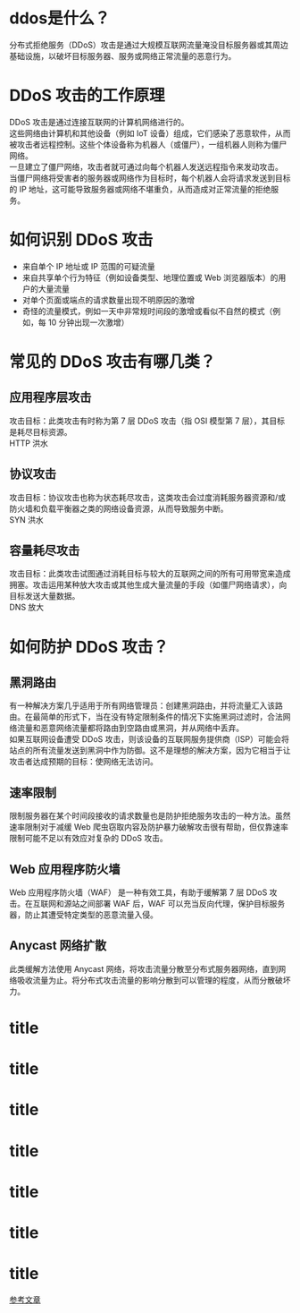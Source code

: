 # ddos是什么？
分布式拒绝服务（DDoS）攻击是通过大规模互联网流量淹没目标服务器或其周边基础设施，以破坏目标服务器、服务或网络正常流量的恶意行为。  

# DDoS 攻击的工作原理
DDoS 攻击是通过连接互联网的计算机网络进行的。  
这些网络由计算机和其他设备（例如 IoT 设备）组成，它们感染了恶意软件，从而被攻击者远程控制。这些个体设备称为机器人（或僵尸），一组机器人则称为僵尸网络。  
一旦建立了僵尸网络，攻击者就可通过向每个机器人发送远程指令来发动攻击。  
当僵尸网络将受害者的服务器或网络作为目标时，每个机器人会将请求发送到目标的 IP 地址，这可能导致服务器或网络不堪重负，从而造成对正常流量的拒绝服务。  

# 如何识别 DDoS 攻击
- 来自单个 IP 地址或 IP 范围的可疑流量  
- 来自共享单个行为特征（例如设备类型、地理位置或 Web 浏览器版本）的用户的大量流量  
- 对单个页面或端点的请求数量出现不明原因的激增  
- 奇怪的流量模式，例如一天中非常规时间段的激增或看似不自然的模式（例如，每 10 分钟出现一次激增）  

# 常见的 DDoS 攻击有哪几类？
## 应用程序层攻击
攻击目标：此类攻击有时称为第 7 层 DDoS 攻击（指 OSI 模型第 7 层），其目标是耗尽目标资源。  
HTTP 洪水

## 协议攻击
攻击目标：协议攻击也称为状态耗尽攻击，这类攻击会过度消耗服务器资源和/或防火墙和负载平衡器之类的网络设备资源，从而导致服务中断。  
SYN 洪水  

## 容量耗尽攻击
攻击目标：此类攻击试图通过消耗目标与较大的互联网之间的所有可用带宽来造成拥塞。攻击运用某种放大攻击或其他生成大量流量的手段（如僵尸网络请求），向目标发送大量数据。  
DNS 放大  

# 如何防护 DDoS 攻击？
## 黑洞路由
有一种解决方案几乎适用于所有网络管理员：创建黑洞路由，并将流量汇入该路由。在最简单的形式下，当在没有特定限制条件的情况下实施黑洞过滤时，合法网络流量和恶意网络流量都将路由到空路由或黑洞，并从网络中丢弃。  
如果互联网设备遭受 DDoS 攻击，则该设备的互联网服务提供商（ISP）可能会将站点的所有流量发送到黑洞中作为防御。这不是理想的解决方案，因为它相当于让攻击者达成预期的目标：使网络无法访问。  

## 速率限制
限制服务器在某个时间段接收的请求数量也是防护拒绝服务攻击的一种方法。虽然速率限制对于减缓 Web 爬虫窃取内容及防护暴力破解攻击很有帮助，但仅靠速率限制可能不足以有效应对复杂的 DDoS 攻击。  

## Web 应用程序防火墙
Web 应用程序防火墙（WAF） 是一种有效工具，有助于缓解第 7 层 DDoS 攻击。在互联网和源站之间部署 WAF 后，WAF 可以充当反向代理，保护目标服务器，防止其遭受特定类型的恶意流量入侵。  


## Anycast 网络扩散
此类缓解方法使用 Anycast 网络，将攻击流量分散至分布式服务器网络，直到网络吸收流量为止。将分布式攻击流量的影响分散到可以管理的程度，从而分散破坏力。  

# title
# title
# title
# title
# title
# title
# title

[参考文章](https://www.cloudflare.com/zh-cn/learning/ddos/what-is-a-ddos-attack/)